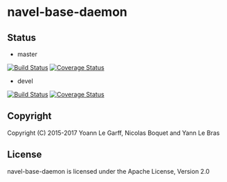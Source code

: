navel-base-daemon
=================

Status
------

- master

[![Build Status](https://travis-ci.org/Navel-IT/navel-base-daemon.svg?branch=master)](https://travis-ci.org/Navel-IT/navel-base-daemon?branch=master)
[![Coverage Status](https://coveralls.io/repos/github/Navel-IT/navel-base-daemon/badge.svg?branch=master)](https://coveralls.io/github/Navel-IT/navel-base-daemon?branch=master)

- devel

[![Build Status](https://travis-ci.org/Navel-IT/navel-base-daemon.svg?branch=devel)](https://travis-ci.org/Navel-IT/navel-base-daemon?branch=devel)
[![Coverage Status](https://coveralls.io/repos/github/Navel-IT/navel-base-daemon/badge.svg?branch=devel)](https://coveralls.io/github/Navel-IT/navel-base-daemon?branch=devel)

Copyright
---------

Copyright (C) 2015-2017 Yoann Le Garff, Nicolas Boquet and Yann Le Bras

License
-------

navel-base-daemon is licensed under the Apache License, Version 2.0
